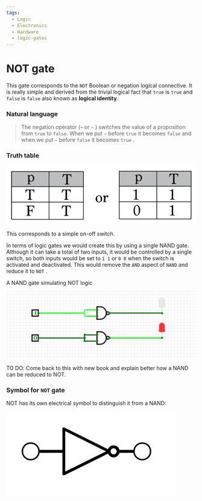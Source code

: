 ```yaml
---
tags:
  - Logic
  - Electronics
  - Hardware
  - logic-gates
---
```

# NOT gate

This gate corresponds to the `NOT` Boolean or negation logical connective. It is really simple and derived from the trivial logical fact that `true` is `true` and `false` is `false` also known as **logical identity**.

### Natural language
 > 
 > The negation operator (`¬` or `~` ) switches the value of a proposition from `true` to `false`. When we put `~` before `true` it becomes `false` and when we put `~` before `false` it becomes `true` .

### Truth table

![1-w2ILS6M9pgmLcK6V1PEs3Q.png](../../img/1-w2ILS6M9pgmLcK6V1PEs3Q.png)

This corresponds to a simple on-off switch.

In terms of logic gates we would create this by using a single NAND gate. Although it can take a total of two inputs, it would be controlled by a single switch, so both inputs would be set to `1 1` or `0 0` when the switch is activated and deactivated. This would remove the `AND` aspect of `NAND` and reduce it to `NOT` .

A NAND gate simulating NOT logic

![Screenshot_2020-08-25_at_15.09.01.png](../../img/Screenshot_2020-08-25_at_15.09.01.png)

TO DO: Come back to this with new book and explain better how a NAND can be reduced to NOT. 

### Symbol for `NOT` gate

NOT has its own electrical symbol to distinguish it from a NAND:

![Screenshot_2020-08-25_at_15.18.34.png](../../img/Screenshot_2020-08-25_at_15.18.34.png)

